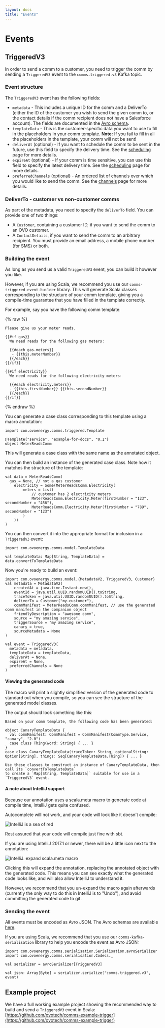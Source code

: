 ```yaml
---
layout: docs
title: "Events"
---
```


# Events

## TriggeredV3

In order to send a comm to a customer, you need to trigger the comm by sending a `TriggeredV3` event to the `comms.triggered.v3` Kafka topic.

### Event structure

The `TriggeredV3` event has the following fields: 

* `metadata` - This includes a unique ID for the comm and a DeliverTo (either the ID of the customer you wish to send the given comm to, or the contact details if the comm recipient does not have a Salesforce account). The fields are documented in the [Avro schema](https://github.com/ovotech/comms-kafka-messages/tree/master/schemas).
* `templateData` - This is the customer-specific data you want to use to fill in the placeholders in your comm template. **Note:** If you fail to fill in all the placeholders in the template, your comm will not be sent!
* `deliverAt` (optional) - If you want to schedule the comm to be sent in the future, use this field to specify the delivery time. See the [scheduling](scheduling.html) page for more details.
* `expireAt` (optional) - If your comm is time sensitive, you can use this field to specify the latest delivery time. See the [scheduling](scheduling.html) page for more details.
* `preferredChannels` (optional) - An ordered list of channels over which you would like to send the comm. See the [channels](channels.html) page for more details.

### DeliverTo - customer vs non-customer comms

As part of the metadata, you need to specify the `deliverTo` field. You can provide one of two things:

* A `Customer`, containing a customer ID, if you want to send the comm to an OVO customer.
* A `ContactDetails`, if you want to send the comm to an arbitrary recipient. You must provide an email address, a mobile phone number (for SMS) or both.

### Building the event

As long as you send us a valid `TriggeredV3` event, you can build it however you like.

However, if you are using Scala, we recommend you use our `comms-triggered-event-builder` library. This will generate Scala classes corresponding to the structure of your comm template, giving you a compile-time guarantee that you have filled in the template correctly.

For example, say you have the following comm template:

{% raw %}
```
Please give us your meter reads.

{{#if gas}}
  We need reads for the following gas meters:

  {{#each gas.meters}}
   - {{this.meterNumber}}  
  {{/each}}
{{/if}}

{{#if electricity}}
  We need reads for the following electricity meters:

  {{#each electricity.meters}}
  - {{this.firstNumber}} {{this.secondNumber}}  
  {{/each}}
{{/if}}
```
{% endraw %}

You can generate a case class corresponding to this template using a macro annotation:

```tut:silent
import com.ovoenergy.comms.triggered.Template

@Template("service", "example-for-docs", "0.1")
object MeterReadsComm
```

This will generate a case class with the same name as the annotated object.

You can then build an instance of the generated case class. Note how it matches the structure of the template:

```tut:silent
val data = MeterReadsComm(
  gas = None, // not a gas customer
	electricity = Some(MeterReadsComm.Electricity(
		meters = List(
			// customer has 2 electricity meters
			MeterReadsComm.Electricity.Meter(firstNumber = "123", secondNumber = "456"),
			MeterReadsComm.Electricity.Meter(firstNumber = "789", secondNumber = "123")
		)
	))
)
```

You can then convert it into the appropriate format for inclusion in a `TriggeredV3` event:

```tut:silent
import com.ovoenergy.comms.model.TemplateData

val templateData: Map[String, TemplateData] = data.convertToTemplateData
```

Now you're ready to build an event:

```tut:silent
import com.ovoenergy.comms.model.{MetadataV2, TriggeredV3, Customer}
val metadata = MetadataV2(
	createdAt = java.time.Instant.now(),
	eventId = java.util.UUID.randomUUID().toString,
	traceToken = java.util.UUID.randomUUID().toString,
	deliverTo = Customer("my-customer"), 
	commManifest = MeterReadsComm.commManifest, // use the generated comm manifest in the companion object
	friendlyDescription = "awesome comm",
	source = "my amazing service",
	triggerSource = "my amazing service",
	canary = true,
	sourceMetadata = None
)

val event = TriggeredV3(
  metadata = metadata, 
  templateData = templateData, 
  deliverAt = None, 
  expireAt = None, 
  preferredChannels = None
)
```

#### Viewing the generated code

The macro will print a slightly simplified version of the generated code to standard out when you compile, so you can see the structure of the generated model classes.

The output should look something like this:

```
Based on your comm template, the following code has been generated:

object CanaryTemplateData {
  val commManifest: CommManifest = CommManifest(CommType.Service, "canary", "2.0")
  case class Thing(word: String) { ... }
}
case class CanaryTemplateData(traceToken: String, optionalString: Option[String], things: Seq[CanaryTemplateData.Thing]) { ... }

Use these classes to construct an instance of CanaryTemplateData, then call its `convertToTemplateData`
to create a `Map[String, TemplateData]` suitable for use in a `TriggeredV3` event.
```

#### A note about IntelliJ support

Because our annotation uses a scala.meta macro to generate code at compile time, IntelliJ gets quite confused.

Autocomplete will not work, and your code will look like it doesn't compile:

![IntelliJ is a sea of red](../img/intellij-sea-of-red.png)

Rest assured that your code will compile just fine with sbt.

If you are using IntelliJ 2017.1 or newer, there will be a little icon next to the annotation:

![IntelliJ: expand scala.meta macro](../img/intellij-expand-macro.png)

Clicking this will expand the annotation, replacing the annotated object with the generated code. This means you can see exactly what the generated code looks like, and will also allow IntelliJ to understand it.

However, we recommend that you un-expand the macro again afterwards (currently the only way to do this in IntelliJ is to "Undo"), and avoid committing the generated code to git.

### Sending the event

All events must be encoded as Avro JSON. The Avro schemas are available [here](https://github.com/ovotech/comms-kafka-messages/tree/master/schemas).

If you are using Scala, we recommend that you use our `comms-kafka-serialisation` library to help you encode the event as Avro JSON:

```tut:silent
import com.ovoenergy.comms.serialisation.Serialisation.avroSerializer
import com.ovoenergy.comms.serialisation.Codecs._

val serializer = avroSerializer[TriggeredV3]

val json: Array[Byte] = serializer.serialize("comms.triggered.v3", event)
```

## Example project

We have a full working example project showing the recommended way to build and send a `TriggeredV3` event in Scala: [https://github.com/ovotech/comms-example-trigger](https://github.com/ovotech/comms-example-trigger)
